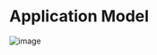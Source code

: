 # Application Model
![image](https://github.com/YUT4R0/polls_app/assets/91034495/58f589d5-4332-45b2-97cc-2ed63bae0bc7)
